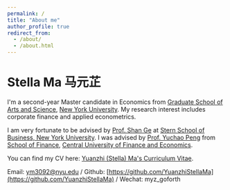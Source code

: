 ```yaml
---
permalink: /
title: "About me"
author_profile: true
redirect_from: 
  - /about/
  - /about.html
---
```


Stella Ma 马元芷
======
I'm a second-year Master candidate in Economics from [Graduate School of Arts and Science](https://gsas.nyu.edu/), [New York University](https://www.nyu.edu/). My research interest includes corporate finance and applied econometrics.

I am very fortunate to be advised by [Prof. Shan Ge](https://www.shan-ge.com/) at [Stern School of Business, New York University](https://www.stern.nyu.edu/). I was advised by [Prof. Yuchao Peng](https://sf.cufe.edu.cn/info/1112/13539.htm) from [School of Finance](https://sf.cufe.edu.cn/), [Central University of Finance and Economics](https://www.cufe.edu.cn/index.htm).

You can find my CV here: [Yuanzhi (Stella) Ma's Curriculum Vitae](../assets/Curriculum_Vitae.pdf).

Email: [ym3092@nyu.edu](mailto:ym3092@nyu.edu) / Github: [https://github.com/YuanzhiStellaMa](https://github.com/YuanzhiStellaMa) / Wechat: myz_goforth
